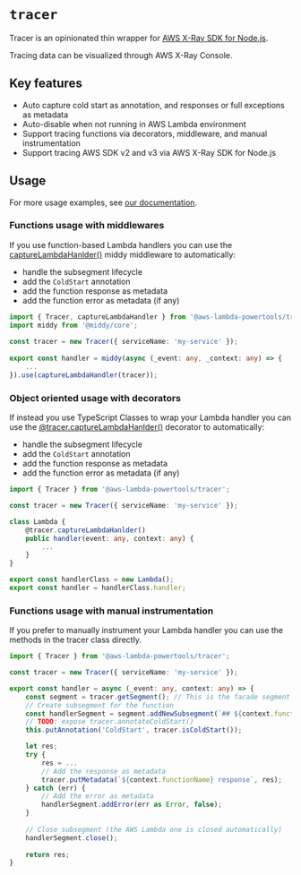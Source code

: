 # `tracer`

Tracer is an opinionated thin wrapper for [AWS X-Ray SDK for Node.js](https://github.com/aws/aws-xray-sdk-node).

Tracing data can be visualized through AWS X-Ray Console.

## Key features
* Auto capture cold start as annotation, and responses or full exceptions as metadata
* Auto-disable when not running in AWS Lambda environment
* Support tracing functions via decorators, middleware, and manual instrumentation
* Support tracing AWS SDK v2 and v3 via AWS X-Ray SDK for Node.js

## Usage

For more usage examples, see [our documentation](https://awslabs.github.io/aws-lambda-powertools-typescript/latest/core/tracer/).

### Functions usage with middlewares

If you use function-based Lambda handlers you can use the [captureLambdaHanlder()](./_aws_lambda_powertools_tracer.Tracer.html) middy middleware to automatically:
* handle the subsegment lifecycle 
* add the `ColdStart` annotation
* add the function response as metadata
* add the function error as metadata (if any)
 
```typescript
import { Tracer, captureLambdaHandler } from '@aws-lambda-powertools/tracer';
import middy from '@middy/core';
 
const tracer = new Tracer({ serviceName: 'my-service' });
 
export const handler = middy(async (_event: any, _context: any) => {
    ...
}).use(captureLambdaHandler(tracer));
```

### Object oriented usage with decorators

If instead you use TypeScript Classes to wrap your Lambda handler you can use the [@tracer.captureLambdaHanlder()](./_aws_lambda_powertools_tracer.Tracer.html#captureLambdaHanlder) decorator to automatically:
* handle the subsegment lifecycle 
* add the `ColdStart` annotation
* add the function response as metadata
* add the function error as metadata (if any)

```typescript
import { Tracer } from '@aws-lambda-powertools/tracer';

const tracer = new Tracer({ serviceName: 'my-service' });

class Lambda {
    @tracer.captureLambdaHanlder()
    public handler(event: any, context: any) {
        ...
    }
}

export const handlerClass = new Lambda();
export const handler = handlerClass.handler; 
```

### Functions usage with manual instrumentation

If you prefer to manually instrument your Lambda handler you can use the methods in the tracer class directly.

```typescript
import { Tracer } from '@aws-lambda-powertools/tracer';

const tracer = new Tracer({ serviceName: 'my-service' });

export const handler = async (_event: any, context: any) => {
    const segment = tracer.getSegment(); // This is the facade segment (the one that is created by AWS Lambda)
    // Create subsegment for the function
    const handlerSegment = segment.addNewSubsegment(`## ${context.functionName}`);
    // TODO: expose tracer.annotateColdStart()
    this.putAnnotation('ColdStart', tracer.isColdStart());

    let res;
    try {
        res = ...
        // Add the response as metadata 
        tracer.putMetadata(`${context.functionName} response`, res);
    } catch (err) {
        // Add the error as metadata
        handlerSegment.addError(err as Error, false);
    }
 
    // Close subsegment (the AWS Lambda one is closed automatically)
    handlerSegment.close();
 
    return res;
}
```